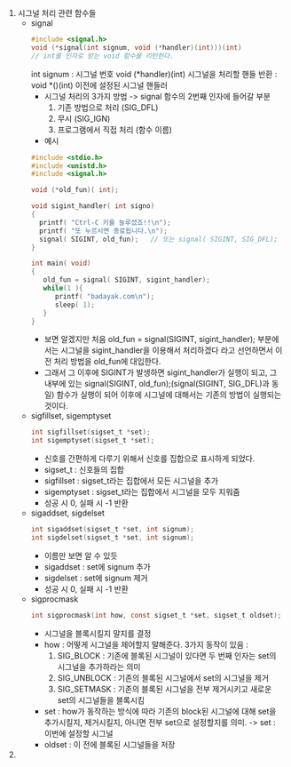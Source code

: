 1. 시그널 처리 관련 함수들
	* signal
	  ```C
	  #include <signal.h>
	  void (*signal(int signum, void (*handler)(int)))(int)
	  // int를 인자로 받는 void 함수를 리턴한다.
	  ```
	  int signum : 시그널 번호
	  void (*handler)(int) 시그널을 처리할 핸들
	  반환 : void *()(int) 이전에 설정된 시그널 핸들러
		* 시그널 처리의 3가지 방법 -> signal 함수의 2번째 인자에 들어갈 부분
			1. 기존 방법으로 처리 (SIG_DFL)
			2. 무시 (SIG_IGN)
			3. 프로그램에서 직접 처리 (함수 이름)
		* 예시
	  ```C
	  #include <stdio.h>
	  #include <unistd.h>
	  #include <signal.h>
	  
	  void (*old_fun)( int);
	  
	  void sigint_handler( int signo)
	  {
   	  	printf( "Ctrl-C 키를 눌루셨죠!!\n");
   	  	printf( "또 누르시면 종료됩니다.\n");
   	  	signal( SIGINT, old_fun);   // 또는 signal( SIGINT, SIG_DFL);
	  }
	  
	  int main( void)
	  {
	     old_fun = signal( SIGINT, sigint_handler);
	     while(1 ){
	        printf( "badayak.com\n");
	        sleep( 1);
	     }
	  }
	  ```
	  	* 보면 알겠지만 처음 old_fun = signal(SIGINT, sigint_handler); 부분에서는 시그널을 sigint_handler을 이용해서 처리하겠다 라고 선언하면서 이전 처리 방법을 old_fun에 대입한다.
	  	* 그래서 그 이후에 SIGINT가 발생하면 sigint_handler가 실행이 되고, 그 내부에 있는 signal(SIGINT, old_fun);(signal(SIGINT, SIG_DFL)과 동일) 함수가 실행이 되어 이후에 시그널에 대해서는 기존의 방법이 실행되는 것이다.
	* sigfillset, sigemptyset
		```C
		int sigfillset(sigset_t *set);
		int sigemptyset(sigset_t *set);
		```
		* 신호를 간편하게 다루기 위해서 신호를 집합으로 표시하게 되었다.
		* sigset_t : 신호들의 집합
		* sigfillset : sigset_t라는 집합에서 모든 시그널을 추가
		* sigemptyset : sigset_t라는 집합에서 시그널을 모두 지워줌
		* 성공 시 0, 실패 시 -1 반환
	* sigaddset, sigdelset
		```C
		int sigaddset(sigset_t *set, int signum);
		int sigdelset(sigset_t *set, int signum);
		```
		* 이름만 보면 알 수 있듯
		* sigaddset : set에 signum 추가
		* sigdelset : set에 signum 제거
		* 성공 시 0, 실패 시 -1 반환
	* sigprocmask
		```C
		int sigprocmask(int how, const sigset_t *set, sigset_t oldset);
		```
		* 시그널을 블록시킬지 말지를 결정
		* how : 어떻게 시그널을 제어할지 말해준다. 3가지 동작이 있음 : 
			1. SIG_BLOCK : 기존에 블록된 시그널이 있다면 두 번째 인자는 set의 시그널을 추가하라는 의미
			2. SIG_UNBLOCK : 기존의 블록된 시그널에서 set의 시그널을 제거
			3. SIG_SETMASK : 기존의 블록된 시그널을 전부 제거시키고 새로운 set의 시그널들을 블록시킴
		* set : how가 동작하는 방식에 따라 기존의 block된 시그널에 대해 set을 추가시킬지, 제거시킬지, 아니면 전부 set으로 설정할지를 의미. -> set : 이번에 설정할 시그널
		* oldset : 이 전에 블록된 시그널들을 저장
3. 
